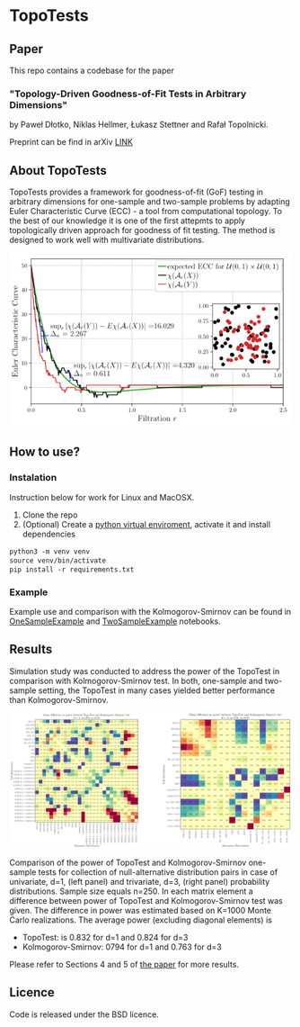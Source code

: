 # TopoTests

## Paper
This repo contains a codebase for the paper 

### "Topology-Driven Goodness-of-Fit Tests in Arbitrary Dimensions" 

by Paweł Dłotko, Niklas Hellmer, Łukasz Stettner and Rafał Topolnicki. 

Preprint can be find in arXiv [LINK](https://arxiv.org/)

## About TopoTests
TopoTests provides a framework for goodness-of-fit (GoF) testing in arbitrary dimensions for one-sample and two-sample problems by adapting Euler Characteristic Curve (ECC) - a tool from computational topology. To the best of our knowledge it is one of the first
attepmts to apply topologically driven approach for goodness of fit testing.
The method is designed to work well with multivariate distributions. 

<img src="images/ecc_example.png" width="800">

## How to use?

### Instalation
Instruction below for work for Linux and MacOSX.

1. Clone the repo
2. (Optional) Create a [python virtual enviroment](https://docs.python.org/3/library/venv.html), activate it and install dependencies
```
python3 -m venv venv
source venv/bin/activate
pip install -r requirements.txt
```

### Example
Example use and comparison with the Kolmogorov-Smirnov can be found in [OneSampleExample](OneSampleExample.ipynb) and [TwoSampleExample](TwoSampleExample.ipynb) notebooks.

## Results
Simulation study was conducted to address the power of the TopoTest in comparison with
Kolmogorov-Smirnov test. In both, one-sample and two-sample setting, the
TopoTest in many cases yielded better performance than Kolmogorov-Smirnov. 

<img src="images/differential_power.png" width="1000">

Comparison of the power of TopoTest and Kolmogorov-Smirnov one-sample tests for collection of null-alternative distribution pairs in case of univariate, d=1, (left panel) and trivariate, d=3, (right panel) probability distributions. Sample size equals n=250.
In each matrix element a difference between power of TopoTest and Kolmogorov-Smirnov test was given. 
The difference in power was estimated based on K=1000 Monte Carlo realizations. 
The average power (excluding diagonal elements) is

- TopoTest: is 0.832 for d=1 and 0.824 for d=3
- Kolmogorov-Smirnov: 0794 for d=1 and 0.763 for d=3

Please refer to Sections 4 and 5 of [the paper](https://arxiv.org/) for more results.

## Licence
Code is released under the BSD licence.


